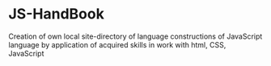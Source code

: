 # JS-HandBook
 Creation of own local site-directory of language constructions of JavaScript language by application of acquired skills in work with html, CSS, JavaScript
